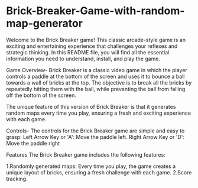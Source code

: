 # Brick-Breaker-Game-with-random-map-generator
Welcome to the Brick Breaker game! This classic arcade-style game is an exciting and entertaining experience that challenges your reflexes and strategic thinking. In this README file, you will find all the essential information you need to understand, install, and play the game.

Game Overview-
Brick Breaker is a classic video game in which the player controls a paddle at the bottom of the screen and uses it to bounce a ball towards a wall of bricks at the top. The objective is to break all the bricks by repeatedly hitting them with the ball, while preventing the ball from falling off the bottom of the screen.

The unique feature of this version of Brick Breaker is that it generates random maps every time you play, ensuring a fresh and exciting experience with each game.

Controls-
The controls for the Brick Breaker game are simple and easy to grasp:
Left Arrow Key or 'A': Move the paddle left.
Right Arrow Key or 'D': Move the paddle right

Features
The Brick Breaker game includes the following features:

1.Randomly generated maps: Every time you play, the game creates a unique layout of bricks, ensuring a fresh challenge with each game.
2.Score tracking.
